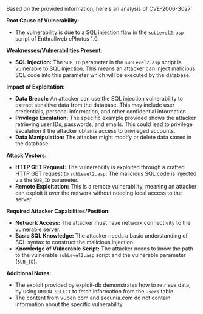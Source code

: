 Based on the provided information, here's an analysis of CVE-2006-3027:

**Root Cause of Vulnerability:**
- The vulnerability is due to a SQL injection flaw in the `subLevel2.asp` script of Enthrallweb ePhotos 1.0.

**Weaknesses/Vulnerabilities Present:**
- **SQL Injection:** The `SUB_ID` parameter in the `subLevel2.asp` script is vulnerable to SQL injection. This means an attacker can inject malicious SQL code into this parameter which will be executed by the database.

**Impact of Exploitation:**
- **Data Breach:** An attacker can use the SQL injection vulnerability to extract sensitive data from the database. This may include user credentials, personal information, and other confidential information.
- **Privilege Escalation:** The specific example provided shows the attacker retrieving user IDs, passwords, and emails. This could lead to privilege escalation if the attacker obtains access to privileged accounts.
- **Data Manipulation:** The attacker might modify or delete data stored in the database.

**Attack Vectors:**
- **HTTP GET Request:** The vulnerability is exploited through a crafted HTTP GET request to `subLevel2.asp`. The malicious SQL code is injected via the `SUB_ID` parameter.
- **Remote Exploitation:** This is a remote vulnerability, meaning an attacker can exploit it over the network without needing local access to the server.

**Required Attacker Capabilities/Position:**
- **Network Access:** The attacker must have network connectivity to the vulnerable server.
- **Basic SQL Knowledge:** The attacker needs a basic understanding of SQL syntax to construct the malicious injection.
- **Knowledge of Vulnerable Script:** The attacker needs to know the path to the vulnerable `subLevel2.asp` script and the vulnerable parameter (`SUB_ID`).

**Additional Notes:**
- The exploit provided by exploit-db demonstrates how to retrieve data, by using `UNION SELECT` to fetch information from the `users` table.
- The content from vupen.com and secunia.com do not contain information about the specific vulnerability.